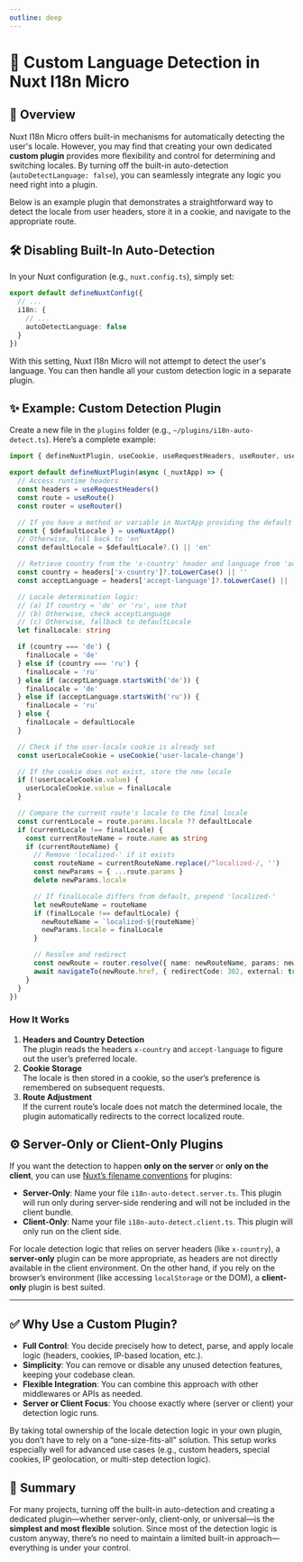 ```yaml
---
outline: deep
---
```


# 🔧 Custom Language Detection in Nuxt I18n Micro

## 📖 Overview

Nuxt I18n Micro offers built-in mechanisms for automatically detecting the user's locale. However, you may find that creating your own dedicated **custom plugin** provides more flexibility and control for determining and switching locales. By turning off the built-in auto-detection (`autoDetectLanguage: false`), you can seamlessly integrate any logic you need right into a plugin.

Below is an example plugin that demonstrates a straightforward way to detect the locale from user headers, store it in a cookie, and navigate to the appropriate route.

## 🛠️ Disabling Built-In Auto-Detection

In your Nuxt configuration (e.g., `nuxt.config.ts`), simply set:

```ts
export default defineNuxtConfig({
  // ...
  i18n: {
    // ...
    autoDetectLanguage: false
  }
})
```

With this setting, Nuxt I18n Micro will not attempt to detect the user's language. You can then handle all your custom detection logic in a separate plugin.

## ✨ Example: Custom Detection Plugin

Create a new file in the `plugins` folder (e.g., `~/plugins/i18n-auto-detect.ts`). Here’s a complete example:

```ts
import { defineNuxtPlugin, useCookie, useRequestHeaders, useRouter, useRoute, navigateTo, useNuxtApp } from '#imports'

export default defineNuxtPlugin(async (_nuxtApp) => {
  // Access runtime headers
  const headers = useRequestHeaders()
  const route = useRoute()
  const router = useRouter()

  // If you have a method or variable in NuxtApp providing the default locale:
  const { $defaultLocale } = useNuxtApp()
  // Otherwise, fall back to 'en'
  const defaultLocale = $defaultLocale?.() || 'en'

  // Retrieve country from the 'x-country' header and language from 'accept-language'
  const country = headers['x-country']?.toLowerCase() || ''
  const acceptLanguage = headers['accept-language']?.toLowerCase() || ''

  // Locale determination logic:
  // (a) If country = 'de' or 'ru', use that
  // (b) Otherwise, check acceptLanguage
  // (c) Otherwise, fallback to defaultLocale
  let finalLocale: string

  if (country === 'de') {
    finalLocale = 'de'
  } else if (country === 'ru') {
    finalLocale = 'ru'
  } else if (acceptLanguage.startsWith('de')) {
    finalLocale = 'de'
  } else if (acceptLanguage.startsWith('ru')) {
    finalLocale = 'ru'
  } else {
    finalLocale = defaultLocale
  }

  // Check if the user-locale cookie is already set
  const userLocaleCookie = useCookie('user-locale-change')

  // If the cookie does not exist, store the new locale
  if (!userLocaleCookie.value) {
    userLocaleCookie.value = finalLocale
  }

  // Compare the current route's locale to the final locale
  const currentLocale = route.params.locale ?? defaultLocale
  if (currentLocale !== finalLocale) {
    const currentRouteName = route.name as string
    if (currentRouteName) {
      // Remove 'localized-' if it exists
      const routeName = currentRouteName.replace(/^localized-/, '')
      const newParams = { ...route.params }
      delete newParams.locale

      // If finalLocale differs from default, prepend 'localized-'
      let newRouteName = routeName
      if (finalLocale !== defaultLocale) {
        newRouteName = `localized-${routeName}`
        newParams.locale = finalLocale
      }

      // Resolve and redirect
      const newRoute = router.resolve({ name: newRouteName, params: newParams })
      await navigateTo(newRoute.href, { redirectCode: 302, external: true })
    }
  }
})
```

### How It Works

1. **Headers and Country Detection**  
   The plugin reads the headers `x-country` and `accept-language` to figure out the user’s preferred locale.
2. **Cookie Storage**  
   The locale is then stored in a cookie, so the user’s preference is remembered on subsequent requests.
3. **Route Adjustment**  
   If the current route’s locale does not match the determined locale, the plugin automatically redirects to the correct localized route.

## ⚙️ Server-Only or Client-Only Plugins

If you want the detection to happen **only on the server** or **only on the client**, you can use [Nuxt’s filename conventions](https://nuxt.com/docs/getting-started/directory-structure#plugins) for plugins:

- **Server-Only**: Name your file `i18n-auto-detect.server.ts`. This plugin will run only during server-side rendering and will not be included in the client bundle.
- **Client-Only**: Name your file `i18n-auto-detect.client.ts`. This plugin will only run on the client side.

For locale detection logic that relies on server headers (like `x-country`), a **server-only** plugin can be more appropriate, as headers are not directly available in the client environment. On the other hand, if you rely on the browser’s environment (like accessing `localStorage` or the DOM), a **client-only** plugin is best suited.

---

## ✅ Why Use a Custom Plugin?

- **Full Control**: You decide precisely how to detect, parse, and apply locale logic (headers, cookies, IP-based location, etc.).
- **Simplicity**: You can remove or disable any unused detection features, keeping your codebase clean.
- **Flexible Integration**: You can combine this approach with other middlewares or APIs as needed.
- **Server or Client Focus**: You choose exactly where (server or client) your detection logic runs.

By taking total ownership of the locale detection logic in your own plugin, you don’t have to rely on a “one-size-fits-all” solution. This setup works especially well for advanced use cases (e.g., custom headers, special cookies, IP geolocation, or multi-step detection logic).

## 🏁 Summary

For many projects, turning off the built-in auto-detection and creating a dedicated plugin—whether server-only, client-only, or universal—is the **simplest and most flexible** solution. Since most of the detection logic is custom anyway, there’s no need to maintain a limited built-in approach—everything is under your control.
